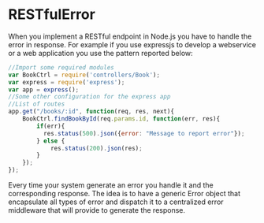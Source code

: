 # RESTfulError
When you implement a RESTful endpoint in Node.js you have to handle the error in response.
For example if you use expressjs to develop a webservice or a web application you use the pattern reported below:
```javascript
//Import some required modules
var BookCtrl = require('controllers/Book');
var express = require('express');
var app = express();
//Some other configuration for the express app
//List of routes
app.get("/books/:id", function(req, res, next){
    BookCtrl.findBookById(req.params.id, function(err, res){
        if(err){
          res.status(500).json({error: "Message to report error"});
        } else {
            res.status(200).json(res);
        }
    });
});
```
Every time your system generate an error you handle it and the corresponding response. The idea is to have a generic Error object that encapsulate all types of error and dispatch it to a centralized error middleware that will provide to generate the response.


